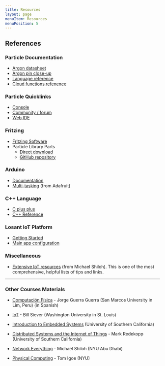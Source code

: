 ```yaml
---
title: Resources
layout: page
menuItem: Resources
menuPosition: 5
---
```


## References

### Particle Documentation

- [Argon datasheet](https://docs.particle.io/datasheets/wi-fi/argon-datasheet/)
- [Argon pin close-up](https://docs.particle.io/assets/images/argon/argon-dimensions.png)
- [Language reference](https://docs.particle.io/reference/device-os/firmware/argon/#language-syntax)
- [Cloud functions refenence](https://docs.particle.io/reference/device-os/firmware/argon/)



### Particle Quicklinks

- [Console](https://console.particle.io/devices)
- [Community / forum](https://community.particle.io/)
- [Web IDE](https://build.particle.io/build)



### Fritzing

* [Fritzing Software](http://fritzing.org/home/)
* Particle Library Parts
  * [Direct download](https://github.com/reparke/Fritzing-Parts/archive/master.zip)
  * [GitHub repository](https://reparke.github.io/Fritzing-Parts/)



### Arduino

- [Documentation](https://www.arduino.cc/reference/en/)
- [Multi-tasking](https://learn.adafruit.com/multi-tasking-the-arduino-part-1?view=all) (from Adafruit)



### C++ Language 

- [C plus plus](http://www.cplusplus.com/)
- [C++ Reference](https://en.cppreference.com/w/)



### Losant IoT Platform

- [Getting Started](https://docs.losant.com/getting-started/what-is-losant/)
- [Main app configuration](https://app.losant.com/)



### Miscellaneous

- [Extensive IoT resources](https://github.com/michaelshiloh/resourcesForClasses) (from Michael Shiloh). This is one of the most comprehensive, helpful lists of tips and links. 



---



### Other Courses Materials

- [Computación Física](https://jguerra91.wixsite.com/compfisica20191) - Jorge Guerra Guerra (San Marcos University in Lim, Peru) (in Spanish)
- [IoT](https://classes.engineering.wustl.edu/cse222s/schedule/) - Bill Siever (Washington University in St. Louis)
- [Introduction to Embedded Systems](https://bytes.usc.edu/ee109/) (University of Southern California)
- [Distributed Systems and the Internet of Things](http://bytes.usc.edu/ee250/) - Mark Redekopp (University of Southern California)

- [Network Everything](https://github.com/michaelshiloh/NetworkEverything) - Michael Shiloh (NYU Abu Dhabi)
- [Physical Computing](https://itp.nyu.edu/physcomp/) - Tom Igoe (NYU)
